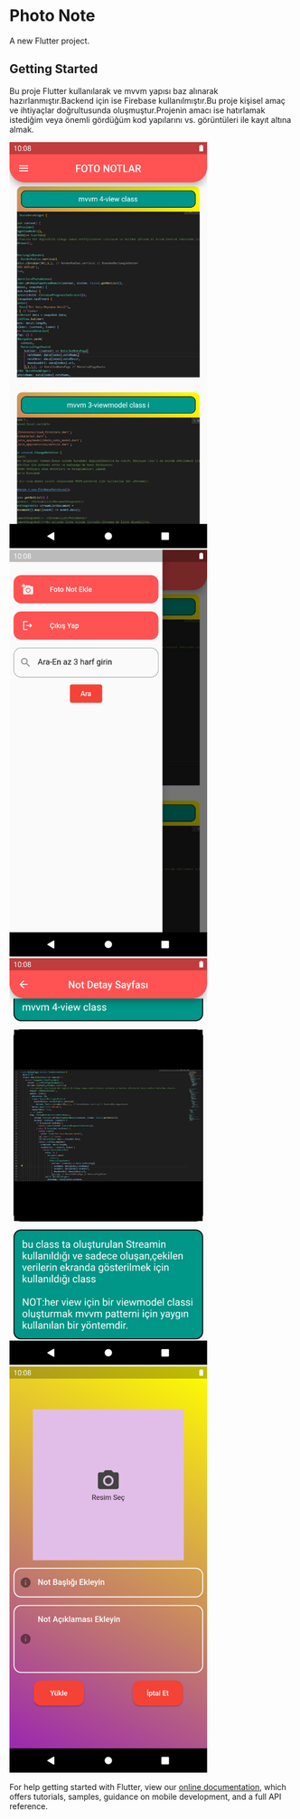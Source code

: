 # Photo Note

A new Flutter project.

## Getting Started

Bu proje Flutter kullanılarak ve mvvm yapısı baz alınarak hazırlanmıştır.Backend için ise Firebase kullanılmıştır.Bu proje kişisel amaç ve ihtiyaçlar doğrultusunda oluşmuştur.Projenin amacı ise hatırlamak istediğim veya önemli gördüğüm kod yapılarını vs. görüntüleri ile kayıt altına almak.


<img src="https://github.com/Yunus3mre/Flutter-PhotoNote-App-Mvvm/blob/master/1.png" width="350px">  <img src="https://github.com/Yunus3mre/Flutter-PhotoNote-App-Mvvm/blob/master/2.png" width="350px">  
<img src="https://github.com/Yunus3mre/Flutter-PhotoNote-App-Mvvm/blob/master/3.png" width="350px">  <img src="https://github.com/Yunus3mre/Flutter-PhotoNote-App-Mvvm/blob/master/4.png" width="350px">


For help getting started with Flutter, view our
[online documentation](https://flutter.dev/docs), which offers tutorials,
samples, guidance on mobile development, and a full API reference.
